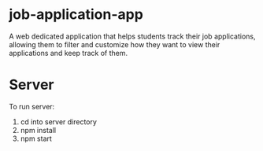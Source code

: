 # job-application-app

A web dedicated application that helps students track their job applications, allowing them to filter and customize how they want to view their applications and keep track of them.

# Server

To run server:

1. cd into server directory
2. npm install
3. npm start
